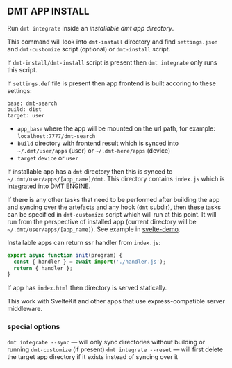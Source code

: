 ## DMT APP INSTALL

Run `dmt integrate` inside an _installable dmt app directory_.

This command will look into `dmt-install` directory and find `settings.json` and `dmt-customize` script (optional) or `dmt-install` script.

If `dmt-install/dmt-install` script is present then `dmt integrate` only runs this script.

If `settings.def` file is present then app frontend is built accoring to these settings:

```
base: dmt-search
build: dist
target: user
```

- `app_base` where the app will be mounted on the url path, for example: `localhost:7777/dmt-search`
- `build` directory with frontend result which is synced into `~/.dmt/user/apps` (user) or `~/.dmt-here/apps` (device)
- `target` `device` or `user`

If installable app has a `dmt` directory then this is synced to `~/.dmt/user/apps/[app_name]/dmt`. This directory contains `index.js` which is integrated into DMT ENGINE.

If there is any other tasks that need to be performed after building the app and syncing over the artefacts and any hook (`dmt` subdir), then these tasks can be specified in `dmt-customize` script which will run at this point. It will run from the perspective of installed app (current directory will be `~/.dmt/user/apps/[app_name]`). See example in [svelte-demo](https://github.com/dmtsys/svelte-demo).

Installable apps can return ssr handler from `index.js`:

```js
export async function init(program) {
  const { handler } = await import('./handler.js');
  return { handler };
}
```

If app has `index.html` then directory is served statically.

This work with SvelteKit and other apps that use express-compatible server middleware.

### special options

`dmt integrate --sync` — will only sync directories without building or running `dmt-customize` (if present)
`dmt integrate --reset` — will first delete the target app directory if it exists instead of syncing over it
